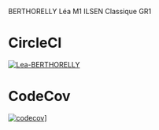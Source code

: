 BERTHORELLY Léa
M1 ILSEN Classique GR1

# CircleCI
[![Lea-BERTHORELLY](https://circleci.com/gh/Lea-BERTHORELLY/ceri-m1-techniques-de-test.svg?style=svg)](https://app.circleci.com/pipelines/github/Lea-BERTHORELLY)


# CodeCov
[![codecov](https://codecov.io/gh/Lea-BERTHORELLY/ceri-m1-techniques-de-test/branch/master/graph/badge.svg?token=SEP8M633UH)](https://codecov.io/gh/Lea-BERTHORELLY/ceri-m1-techniques-de-test)]
